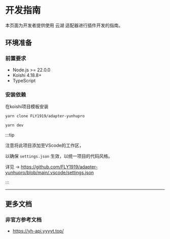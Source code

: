 # 开发指南

本页面为开发者提供使用 云湖 适配器进行插件开发的指南。

## 环境准备

### 前置要求

- Node.js >= 22.0.0
- Koishi 4.18.8+
- TypeScript 

### 安装依赖
在koishi项目模板安装
```bash
yarn clone FLY1919/adapter-yunhupro
```

```bash
yarn dev
```

:::tip

注意将此项目添加至VScode的工作区，

以确保 `settings.json` 生效，以统一项目的代码风格。

详见 -> https://github.com/FLY1919/adapter-yunhupro/blob/main/.vscode/settings.json

:::


---


## 更多文档

### 非官方参考文档
- https://yh-api.yyyyt.top/ 